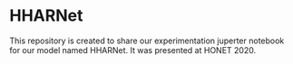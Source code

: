 # HHARNet
This repository is created to share our experimentation juperter notebook for our model named HHARNet. It was presented at HONET 2020. 
